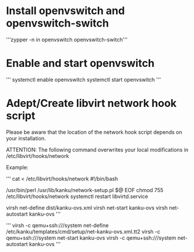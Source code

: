 # Install openvswitch and openvswitch-switch

'''zypper -n in openvswitch openvswitch-switch'''

# Enable and start openvswitch
'''
systemctl enable openvswitch
systemctl start openvswitch
'''

# Adept/Create libvirt network hook script

Please be aware that the location of the network hook script depends on your installation.

ATTENTION: The following command overwrites your local modifications in /etc/libvirt/hooks/network

Example:

'''
cat <<EOF > /etc/libvirt/hooks/network
#!/bin/bash

/usr/bin/perl /usr/lib/kanku/network-setup.pl \$@
EOF
chmod 755 /etc/libvirt/hooks/network
systemctl restart libvirtd.service

virsh net-define  dist/kanku-ovs.xml
virsh net-start kanku-ovs
virsh net-autostart kanku-ovs
'''

'''
virsh -c qemu+ssh://<kanku-worker>/system net-define /etc/kanku/templates/cmd/setup/net-kanku-ovs.xml.tt2
virsh -c qemu+ssh://<kanku-worker>/system net-start kanku-ovs
virsh -c qemu+ssh://<kanku-worker>/system net-autostart kanku-ovs
'''
